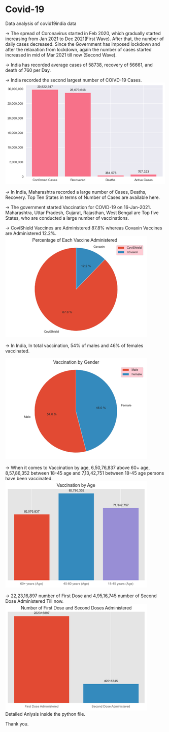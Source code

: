 # Covid-19
Data analysis of covid19india data

->	The spread of Coronavirus started in Feb 2020, which gradually started increasing from Jan 2021 to Dec 2021(First Wave). After that, the number of daily cases decreased. Since the Government has imposed lockdown and after the relaxation from lockdown, again the number of cases started increased in mid of Mar 2021 till now (Second Wave). 


->	India has recorded average cases of 58738, recovery of 56661, and death of 760 per Day.

->	India recorded the second largest number of COIVD-19 Cases.
![Image alt text](images/total.png?raw=true)

->	In India, Maharashtra recorded a large number of Cases, Deaths, Recovery. Top Ten States in terms of Number of Cases are available here.

->	The government started Vaccination for COVID-19 on 16-Jan-2021. Maharashtra, Uttar Pradesh, Gujarat, Rajasthan, West Bengal are Top five States, who are conducted a large number of vaccinations.

-> CoviShield Vaccines are Administered 87.8% whereas Covaxin Vaccines are Administered 12.2%.
![Image alt text](images/per_vac.png?raw=true)

->	In India, In total vaccination, 54% of males and 46% of females vaccinated.

![Image alt text](images/vac_gen.png?raw=true)

->	When it comes to Vaccination by age, 6,50,76,837 above 60+ age, 8,57,86,352 between 18-45 age and 7,13,42,751 between 18-45 age persons have been vaccinated.
![Image alt text](images/vac_age.png?raw=true)

->	22,23,16,897 number of  First Dose and 4,95,16,745 number of Second Dose Administered Till now.
![Image alt text](images/vac_12.png?raw=true)
 Detailed Anlysis inside the python file.
 
 Thank you.



